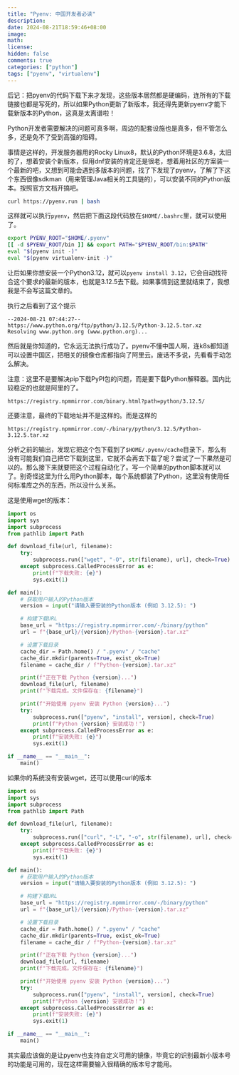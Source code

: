 ```yaml
---
title: "Pyenv: 中国开发者必读"
description: 
date: 2024-08-21T18:59:46+08:00
image: 
math: 
license: 
hidden: false
comments: true
categories: ["python"]
tags: ["pyenv", "virtualenv"]
---
```


后记：把pyenv的代码下载下来才发现，这些版本居然都是硬编码，连所有的下载链接也都是写死的，所以如果Python更新了新版本，我还得先更新pyenv才能下载新版本的Python，这真是太离谱啦！

Python开发者需要解决的问题可真多啊，周边的配套设施也是真多，但不管怎么多，还是免不了受到高强的阻碍。

事情是这样的，开发服务器用的Rocky Linux8，默认的Python环境是3.6.8，太旧的了，想着安装个新版本，但用dnf安装的肯定还是很老，想着用社区的方案装一个最新的吧，又想到可能会遇到多版本的问题，找了下发现了pyenv，了解了下这个东西很像sdkman（用来管理Java相关的工具链的），可以安装不同的Python版本。按照官方文档开搞吧。

```bash
curl https://pyenv.run | bash
```

这样就可以执行`pyenv`，然后把下面这段代码放在`$HOME/.bashrc`里，就可以使用了。

```bash
export PYENV_ROOT="$HOME/.pyenv"
[[ -d $PYENV_ROOT/bin ]] && export PATH="$PYENV_ROOT/bin:$PATH"
eval "$(pyenv init -)"
eval "$(pyenv virtualenv-init -)"
```

让后如果你想安装一个Python3.12，就可以`pyenv install 3.12`，它会自动找符合这个要求的最新的版本，也就是3.12.5去下载。如果事情到这里就结束了，我想我是不会写这篇文章的。

执行之后看到了这个提示

```plaintext
--2024-08-21 07:44:27--  https://www.python.org/ftp/python/3.12.5/Python-3.12.5.tar.xz
Resolving www.python.org (www.python.org)...
```

然后就是你知道的，它永远无法执行成功了。pyenv不懂中国人啊，连k8s都知道可以设置中国区，把相关的镜像仓库都指向了阿里云。废话不多说，先看看手动怎么解决。

注意：这里不是要解决pip下载PyPI包的问题，而是要下载Python解释器。国内比较稳定的也就是阿里的了。

```plaintext
https://registry.npmmirror.com/binary.html?path=python/3.12.5/
```

还要注意，最终的下载地址并不是这样的。而是这样的

```plaintext
https://registry.npmmirror.com/-/binary/python/3.12.5/Python-3.12.5.tar.xz
```

分析之前的输出，发现它把这个包下载到了`$HOME/.pyenv/cache`目录下，那么有没有可能我们自己把它下载到这里，它就不会再去下载了呢？尝试了一下果然是可以的。那么接下来就要把这个过程自动化了。写一个简单的python脚本就可以了。别奇怪这里为什么用Python脚本，每个系统都装了Python，这里没有使用任何标准库之外的东西，所以没什么关系。


这是使用wget的版本：

```python
import os
import sys
import subprocess
from pathlib import Path

def download_file(url, filename):
    try:
        subprocess.run(["wget", "-O", str(filename), url], check=True)
    except subprocess.CalledProcessError as e:
        print(f"下载失败: {e}")
        sys.exit(1)

def main():
    # 获取用户输入的Python版本
    version = input("请输入要安装的Python版本 (例如 3.12.5): ")

    # 构建下载URL
    base_url = "https://registry.npmmirror.com/-/binary/python"
    url = f"{base_url}/{version}/Python-{version}.tar.xz"

    # 设置下载目录
    cache_dir = Path.home() / ".pyenv" / "cache"
    cache_dir.mkdir(parents=True, exist_ok=True)
    filename = cache_dir / f"Python-{version}.tar.xz"

    print(f"正在下载 Python {version}...")
    download_file(url, filename)
    print(f"下载完成。文件保存在: {filename}")

    print(f"开始使用 pyenv 安装 Python {version}...")
    try:
        subprocess.run(["pyenv", "install", version], check=True)
        print(f"Python {version} 安装成功！")
    except subprocess.CalledProcessError as e:
        print(f"安装失败: {e}")
        sys.exit(1)

if __name__ == "__main__":
    main()
```

如果你的系统没有安装wget，还可以使用curl的版本

```python
import os
import sys
import subprocess
from pathlib import Path

def download_file(url, filename):
    try:
        subprocess.run(["curl", "-L", "-o", str(filename), url], check=True)
    except subprocess.CalledProcessError as e:
        print(f"下载失败: {e}")
        sys.exit(1)

def main():
    # 获取用户输入的Python版本
    version = input("请输入要安装的Python版本 (例如 3.12.5): ")

    # 构建下载URL
    base_url = "https://registry.npmmirror.com/-/binary/python"
    url = f"{base_url}/{version}/Python-{version}.tar.xz"

    # 设置下载目录
    cache_dir = Path.home() / ".pyenv" / "cache"
    cache_dir.mkdir(parents=True, exist_ok=True)
    filename = cache_dir / f"Python-{version}.tar.xz"

    print(f"正在下载 Python {version}...")
    download_file(url, filename)
    print(f"下载完成。文件保存在: {filename}")

    print(f"开始使用 pyenv 安装 Python {version}...")
    try:
        subprocess.run(["pyenv", "install", version], check=True)
        print(f"Python {version} 安装成功！")
    except subprocess.CalledProcessError as e:
        print(f"安装失败: {e}")
        sys.exit(1)

if __name__ == "__main__":
    main()
```

其实最应该做的是让pyenv也支持自定义可用的镜像，毕竟它的识别最新小版本号的功能是可用的，现在这样需要输入很精确的版本号才能用。

